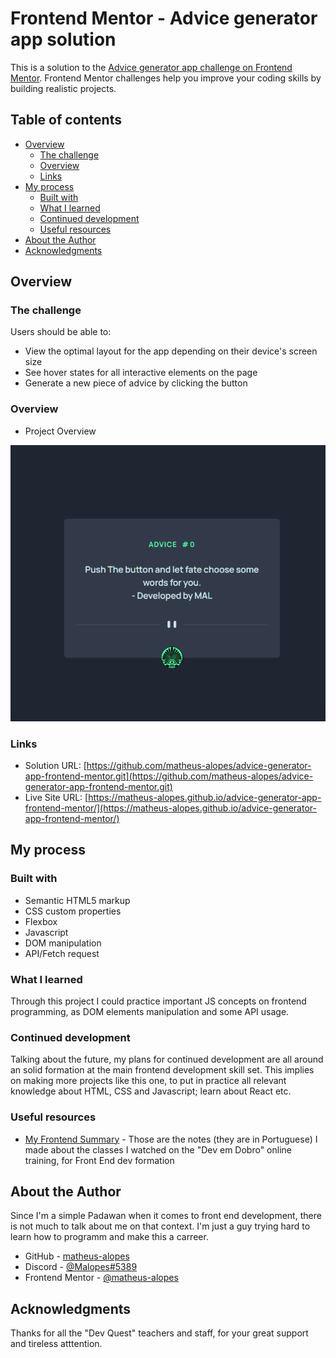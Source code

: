 # Frontend Mentor - Advice generator app solution

This is a solution to the [Advice generator app challenge on Frontend Mentor](https://www.frontendmentor.io/challenges/advice-generator-app-QdUG-13db). Frontend Mentor challenges help you improve your coding skills by building realistic projects.

## Table of contents

- [Overview](#overview)
  - [The challenge](#the-challenge)
  - [Overview](#overview)
  - [Links](#links)
- [My process](#my-process)
  - [Built with](#built-with)
  - [What I learned](#what-i-learned)
  - [Continued development](#continued-development)
  - [Useful resources](#useful-resources)
- [About the Author](#author)
- [Acknowledgments](#acknowledgments)

## Overview

### The challenge

Users should be able to:

- View the optimal layout for the app depending on their device's screen size
- See hover states for all interactive elements on the page
- Generate a new piece of advice by clicking the button

### Overview

- Project Overview

<img src="src/gif/gif.gif" alt="project overview" />

### Links

- Solution URL: [https://github.com/matheus-alopes/advice-generator-app-frontend-mentor.git](https://github.com/matheus-alopes/advice-generator-app-frontend-mentor.git)
- Live Site URL: [https://matheus-alopes.github.io/advice-generator-app-frontend-mentor/](https://matheus-alopes.github.io/advice-generator-app-frontend-mentor/)

## My process

### Built with

- Semantic HTML5 markup
- CSS custom properties
- Flexbox
- Javascript
- DOM manipulation
- API/Fetch request 

### What I learned

Through this project I could practice important JS concepts on frontend programming, as DOM elements manipulation and some API usage.

### Continued development

Talking about the future, my plans for continued development are all around an solid formation at the main frontend development skill set. This implies on making more projects like this one, to put in practice all relevant knowledge about HTML, CSS and Javascript; learn about React etc.

### Useful resources

- [My Frontend Summary](https://just-patch-a6b.notion.site/Resumo-De-Aulas-do-DevQuest-4092469f5cb04a3a913b87cd3d7601b4) - Those are the notes (they are in Portuguese) I made about the classes I watched on the "Dev em Dobro" online training, for Front End dev formation

## About the Author

Since I'm a simple Padawan when it comes to front end development, there is not much to talk about me on that context. I'm just a guy trying hard to learn how to programm and make this a carreer.
- GitHub - [matheus-alopes](https://github.com/matheus-alopes)
- Discord - [@Malopes#5389](https://discord.com/channels/@Malopes#5389)
- Frontend Mentor - [@matheus-alopes](https://www.frontendmentor.io/profile/matheus-alopes)

## Acknowledgments

Thanks for all the "Dev Quest" teachers and staff, for your great support and tireless atttention.
